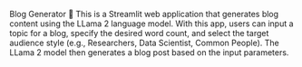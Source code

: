 Blog Generator 🤖
This is a Streamlit web application that generates blog content using the LLama 2 language model. With this app, users can input a topic for a blog, specify the desired word count, and select the target audience style (e.g., Researchers, Data Scientist, Common People). The LLama 2 model then generates a blog post based on the input parameters.
